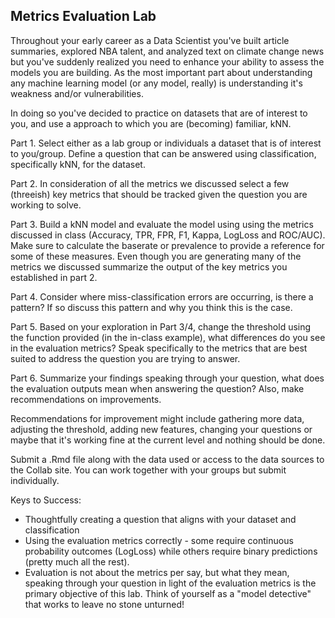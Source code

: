 ## Metrics Evaluation Lab

Throughout your early career as a Data Scientist you've built article summaries, 
explored NBA talent, and analyzed text on climate change news but you've suddenly realized you need to enhance your ability to assess the models you are building. 
As the most important part about understanding any machine learning model 
(or any model, really) is understanding it's weakness and/or vulnerabilities. 

In doing so you've decided to practice on datasets that are of interest to you, 
and use a approach to which you are (becoming) familiar, kNN. 

Part 1. Select either as a lab group or individuals a dataset that is of interest to you/group. Define a question that can be answered using classification, specifically kNN, for the dataset. 

Part 2. In consideration of all the metrics we discussed select a few (threeish) key metrics that should be tracked given the question you are working to solve. 

Part 3. Build a kNN model and evaluate the model using using the metrics discussed in class (Accuracy, TPR, FPR, F1, Kappa, LogLoss and ROC/AUC). Make sure to calculate the baserate or prevalence to provide a reference for some of these measures. Even though you are generating many of the metrics we discussed summarize the output of the key metrics you established in part 2. 

Part 4. Consider where miss-classification errors are occurring, is there a pattern? If so discuss this pattern and why you think this is the case. 

Part 5. Based on your exploration in Part 3/4, change the threshold using the function provided (in the in-class example), what differences do you see in the evaluation metrics? Speak specifically to the metrics that are best suited to address the question you are trying to answer. 

Part 6. Summarize your findings speaking through your question, what does the evaluation outputs mean when answering the question? Also, make recommendations on improvements. 

Recommendations for improvement might include gathering more data, adjusting the threshold, adding new features, changing your questions or maybe that it's working fine at the current level and nothing should be done. 

Submit a .Rmd file along with the data used or access to the data sources to the Collab site. You can work together with your groups but submit individually. 

Keys to Success: 
* Thoughtfully creating a question that aligns with your dataset and classification 
* Using the evaluation metrics correctly - some require continuous probability outcomes (LogLoss) while others require binary predictions (pretty much all the rest).
* Evaluation is not about the metrics per say, but what they mean, speaking through your question in light of the evaluation metrics is the primary objective of this lab. Think of yourself as a "model detective" that works to leave no stone unturned!  
